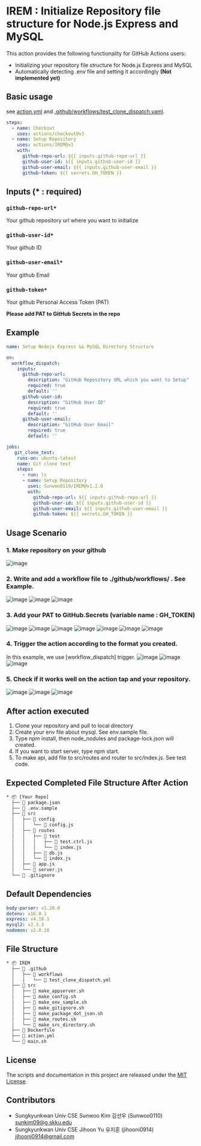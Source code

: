 # **IREM** : **I**nitialize **R**epository file structure for Node.js **E**xpress and **M**ySQL


This action provides the following functionality for GitHub Actions users:
- Initializing your repository file structure for Node.js Express and MySQL
- Automatically detecting .env file and setting it accordingly **(Not implemented yet)**

## Basic usage
see [action.yml](action.yml) and [.github/workflows/test_clone_dispatch.yaml](.github/workflows/test_clone_dispatch.yaml).


```yaml
steps:
  - name: Checkout
    uses: actions/checkout@v3
  - name: Setup Repository
    uses: actions/IREM@v1
    with:
      github-repo-url: ${{ inputs.github-repo-url }}
      github-user-id: ${{ inputs.github-user-id }}
      github-user-email: ${{ inputs.github-user-email }}
      github-token: ${{ secrets.GH_TOKEN }}
```

## Inputs (* : required)
### `github-repo-url*`
Your github repository url where you want to initialize

### `github-user-id*` 
Your github ID

### `github-user-email*` 
Your github Email

### `github-token*`
Your github Personal Access Token (PAT)

**Please add PAT to GitHub Secrets in the repo**

## Example
```yaml
name: Setup Nodejs Express && MySQL Directory Structure

on:
  workflow_dispatch:
    inputs:
      github-repo-url:
        description: "GitHub Repository URL which you want to Setup"
        required: true
        default: ''
      github-user-id: 
        description: "GitHub User ID"
        required: true
        default: ''
      github-user-email:
        description: "GitHub User Email"
        required: true
        default: ''

jobs:
   git_clone_test:
    runs-on: ubuntu-latest
    name: Git clone test
    steps:
      - run: ls
      - name: Setup Repository
        uses: Sunwoo0110/IREM@v1.2.0
        with:
          github-repo-url: ${{ inputs.github-repo-url }}
          github-user-id: ${{ inputs.github-user-id }}
          github-user-email: ${{ inputs.github-user-email }}
          github-token: ${{ secrets.GH_TOKEN }}
```
## Usage Scenario
### 1. Make repository on your github
![image](https://user-images.githubusercontent.com/81512592/217377254-6276a7c9-0909-40ca-8e96-97d447088895.png)


### 2. Write and add a workflow file to ./github/workflows/ . See Example.
![image](https://user-images.githubusercontent.com/81512592/217377000-6b74d01b-9972-43d1-8cfe-bd6ae8f244e7.png)
![image](https://user-images.githubusercontent.com/81512592/217376894-7e6a8423-6921-4679-88ba-99ee83b8194d.png)
![image](https://user-images.githubusercontent.com/81512592/217376712-b6e5fc29-a691-4bdd-b1db-5c1cbe9cf259.png)

### **3. Add your PAT to GitHub.Secrets** (variable name : GH_TOKEN) 
![image](https://user-images.githubusercontent.com/81512592/217376528-26c88926-8aca-431c-be4e-2127feb31187.png)
![image](https://user-images.githubusercontent.com/81512592/217376456-f735c974-ef3e-4b35-a2fb-beba948a76b1.png)
![image](https://user-images.githubusercontent.com/81512592/217376183-7fddd2db-66aa-4978-a42c-8412f5f6eea8.png)
![image](https://user-images.githubusercontent.com/81512592/217376121-02012365-96c7-4e46-ba59-973153388808.png)
![image](https://user-images.githubusercontent.com/81512592/217375924-c11ad83c-4639-45c6-88b8-c5d8983ecb45.png)
![image](https://user-images.githubusercontent.com/81512592/217376044-24582845-baf4-4267-b3ca-598d70bf52e2.png)
![image](https://user-images.githubusercontent.com/81512592/217375858-397d8503-5863-4f36-aa90-91d3d06e0c14.png)

### 4. Trigger the action according to the format you created.
In this example, we use [workflow_dispatch] trigger.
![image](https://user-images.githubusercontent.com/81512592/217376673-93961aa6-d72d-4d54-a134-bd1c6bd344d5.png)
![image](https://user-images.githubusercontent.com/81512592/217376645-8b5a16d0-f0fa-4453-a093-db73954c60fa.png)
![image](https://user-images.githubusercontent.com/81512592/217378343-c6635cae-44aa-49ca-92d4-e1c1fc9e2789.png)

### 5. Check if it works well on the action tap and your repository.
![image](https://user-images.githubusercontent.com/81512592/217378657-a9798097-b17b-4cc9-8bbe-6186fd3d3f76.png)
![image](https://user-images.githubusercontent.com/81512592/217378713-e0cfff16-62d8-4c13-9370-9243edb10844.png)
![image](https://user-images.githubusercontent.com/81512592/217378765-dd689e14-44bc-4f3f-8d56-c24c52d7d90d.png)


## After action executed
1. Clone your repository and pull to local directory
2. Create your env file about mysql. See env.sample file.
3. Type npm install, then node_nodules and package-lock.json will created.
4. If you want to start server, type npm start.
4. To make api, add file to src/routes and router to src/index.js. See test code.

## Expected Completed File Structure After Action
```bash
* 📦 [Your Repo]
  ├──  package.json
  ├──  .env.sample
  ├──  src
  │   ├──  config
  │   │   └──  config.js
  │   ├──  routes
  │   │   ├──  test
  │   │   │   ├──  test.ctrl.js
  │   │   │   └──  index.js
  │   │   ├──  db.js
  │   │   └──  index.js
  │   ├──  app.js
  │   └──  server.js
  └──  .gitignore
```

## Default Dependencies
```yaml
body-parser: v1.20.0
dotenv: v16.0.1
express: v4.18.1
mysql2: v2.3.3
nodemon: v2.0.18
```

## File Structure
```bash
* 📦 IREM
  ├──  .github
  │   ├──  workflows
  │   │   └──  test_clone_dispatch.yml
  ├──  src
  │   ├──  make_appserver.sh
  │   ├──  make_config.sh
  │   ├──  make_env_sample.sh
  │   ├──  make_gitignore.sh
  │   ├──  make_package_dot_json.sh
  │   ├──  make_routes.sh
  │   └──  make_src_directory.sh
  ├──  Dockerfile
  ├──  action.yml
  └──  main.sh
```

## License
The scripts and documentation in this project are released under the [MIT License](LICENSE).

## Contributors
- Sungkyunkwan Univ CSE Sunwoo Kim 김선우 (Sunwoo0110) sunkim09@g.skku.edu
- Sungkyunkwan Univ CSE Jihoon Yu 유지훈 (jihooni0914) jihooni0914@gmail.com
